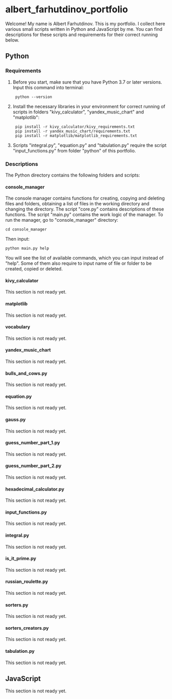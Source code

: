 # albert_farhutdinov_portfolio

Welcome! My name is Albert Farhutdinov. This is my portfolio. I collect here various small scripts written in Python and JavaScript by me. You can find descriptions for these scripts and requirements for their correct running below.

## Python

### Requirements

1. Before you start, make sure that you have Python 3.7 or later versions. Input this command into terminal:

        python --version
  
2. Install the necessary libraries in your environment for correct running of scripts in folders "kivy_calculator", "yandex_music_chart" and "matplotlib":

		pip install -r kivy_calculator/kivy_requirements.txt
		pip install -r yandex_music_chart/requirements.txt
		pip install -r matplotlib/matplotlib_requirements.txt
    
3. Scripts "integral.py", "equation.py" and "tabulation.py" require the script "input_functions.py" from folder "python" of this portfolio.

### Descriptions

The Python directory contains the following folders and scripts:

#### console_manager

The console manager contains functions for creating, copying and deleting files and folders, obtaining a list of files in the working directory and changing the directory. The script "core.py" contains descriptions of these functions. The script "main.py" contains the work logic of the manager. To run the manager, go to "console_manager" directory:

	cd console_manager
	
Then input:

	python main.py help
	
You will see the list of available commands, which you can input instead of "help". Some of them also require to input name of file or folder to be created, copied or deleted.

#### kivy_calculator
This section is not ready yet.
#### matplotlib
This section is not ready yet.
#### vocabulary
This section is not ready yet.
#### yandex_music_chart
This section is not ready yet.
#### bulls_and_cows.py
This section is not ready yet.
#### equation.py
This section is not ready yet.
#### gauss.py
This section is not ready yet.
#### guess_number_part_1.py
This section is not ready yet.
#### guess_number_part_2.py
This section is not ready yet.
#### hexadecimal_calculator.py
This section is not ready yet.
#### input_functions.py
This section is not ready yet.
#### integral.py
This section is not ready yet.
#### is_it_prime.py
This section is not ready yet.
#### russian_roulette.py
This section is not ready yet.
#### sorters.py
This section is not ready yet.
#### sorters_creators.py
This section is not ready yet.
#### tabulation.py
This section is not ready yet.


## JavaScript

This section is not ready yet.
